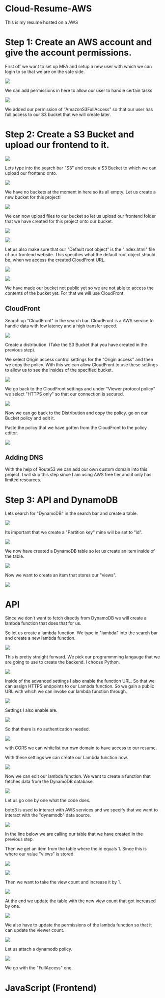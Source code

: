 # Cloud-Resume-AWS
 This is my resume hosted on a AWS


# Step 1: Create an AWS account and give the account permissions.

First off we want to set up MFA and setup a new user with which we can login to so that we are on the safe side.

![](Attachments/addingpermissions.png)

We can add permissions in here to allow our user to handle certain tasks.

![](Attachments/permissionadded.png)

We added our permission of "AmazonS3FullAccess" so that our user has full access to our S3 bucket that we will create later.

# Step 2: Create a S3 Bucket and upload our frontend to it.

![](Attachments/s3bucket.png)

Lets type into the search bar "S3" and create a S3 Bucket to which we can upload our frontend onto.

![](Attachments/createbucket.png)

We have no buckets at the moment in here so its all empty. Let us create a new bucket for this project!

![](Attachments/mybucket.png)

We can now upload files to our bucket so let us upload our frontend folder that we have created for this project onto our bucket.

![](Attachments/uploadhere.png)

![](Attachments/uploadsuccessful.png)

Let us also make sure that our "Default root object" is the "index.html" file of our frontend website. This specifies what the default root object should be, when we access the created CloudFront URL.

![](Attachments/defaultrootsettting.png)

![](Attachments/defaultrootobject.png)

We have made our bucket not public yet so we are not able to access the contents of the bucket yet. For that we will use CloudFront.

## CloudFront

Search up "CloudFront" in the search bar.
CloudFront is a AWS service to handle data with low latency and a high transfer speed.

![](Attachments/CloudFront.png)

Create a distribution. (Take the S3 Bucket that you have created in the previous step).

We select Origin access control settings for the "Origin access" and then we copy the policy. With this we can allow CloudFront to use these settings to allow us to see the insides of the specified bucket.

![](Attachments/distirbutioncloudfront.png)

We go back to the CloudFront settings and under "Viewer protocol policy" we select "HTTPS only" so that our connection is secured.

![](Attachments/httpssetting.png)

Now we can go back to the Distribution and copy the policy. go on our Bucket policy and edit it.

Paste the policy that we have gotten from the CloudFront to the policy editor.

![](Attachments/policyeditor.png)

## Adding DNS

With the help of Route53 we can add our own custom domain into this project.
I will skip this step since I am using AWS free tier and it only has limited resources.

# Step 3: API and DynamoDB

Lets search for "DynamoDB" in the search bar and create a table.

![](Attachments/dynamocreatetable.png)

Its important that we create a "Partition key" mine will be set to "id".

![](Attachments/partition%20key.png)

We now have created a DynamoDB table so let us create an item inside of the table.

![](Attachments/createitem.png)

Now we want to create an item that stores our "views".

![](Attachments/views%20attribute.png)

# API

Since we don't want to fetch directly from DynamoDB we will create a lambda function that does that for us.

So let us create a lambda function. We type in "lambda" into the search bar and create a new lambda function.

![](Attachments/createlambda.png)

This is pretty straight forward. We pick our programmming langauge that we are going to use to create the backend. I choose Python.

![](Attachments/pythonapi.png)

Inside of the advanced settings I also enable the function URL. So that we can assign HTTPS endpoints to our Lambda function. So we gain a public URL with which we can invoke our lambda function through.

![](Attachments/enablefunctionurl.png)

Settings I also enable are.

![](Attachments/nonesetting.png)

So that there is no authentication needed.

![](Attachments/CORSsetting.png)

with CORS we can whitelist our own domain to have access to our resume.

With these settings we can create our Lambda function now.

![](Attachments/codeeditor.png)

Now we can edit our lambda function. We want to create a function that fetches data from the DynamoDB database.

![](Attachments/lambdafunctionpython.png)

Let us go one by one what the code does.

boto3 is used to interact with AWS services and we specify that we want to interact with the "dynamodb" data source.

![](Attachments/boto3.png)

In the line below we are calling our table that we have created in the previous step.

Then we get an item from the table where the id equals 1. Since this is where our value "views" is stored.

![](Attachments/keyfromtable.png)

![](Attachments/viewsattributeshowcase.png)

Then we want to take the view count and increase it by 1.

![](Attachments/viewcountplusone.png)

At the end we update the table with the new view count that got increased by one.

![](Attachments/updatedviewcount.png)

We also have to update the permissions of the lambda function so that it can update the viewer count.

![](Attachments/attach%20policies.png)

Let us attach a dynamodb policy.

![](Attachments/policiesdynammodblambda.png)

We go with the "FullAccess" one.

# JavaScript (Frontend)






